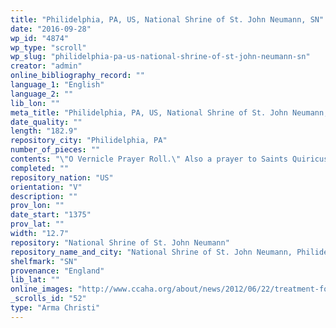 ```yaml
---
title: "Philidelphia, PA, US, National Shrine of St. John Neumann, SN"
date: "2016-09-28"
wp_id: "4874"
wp_type: "scroll"
wp_slug: "philidelphia-pa-us-national-shrine-of-st-john-neumann-sn"
creator: "admin"
online_bibliography_record: ""
language_1: "English"
language_2: ""
lib_lon: ""
meta_title: "Philidelphia, PA, US, National Shrine of St. John Neumann, SN"
date_quality: ""
length: "182.9"
repository_city: "Philidelphia, PA"
number_of_pieces: ""
contents: "\"O Vernicle Prayer Roll.\" Also a prayer to Saints Quiricus and Julitta."
completed: ""
repository_nation: "US"
orientation: "V"
description: ""
prov_lon: ""
date_start: "1375"
prov_lat: ""
width: "12.7"
repository: "National Shrine of St. John Neumann"
repository_name_and_city: "National Shrine of St. John Neumann, Philidelphia PA US"
shelfmark: "SN"
provenance: "England"
lib_lat: ""
online_images: "http://www.ccaha.org/about/news/2012/06/22/treatment-focus-unrolling-a-six-foot-long-600-year-old-arma-christi-manuscript"
_scrolls_id: "52"
type: "Arma Christi"
---
```



